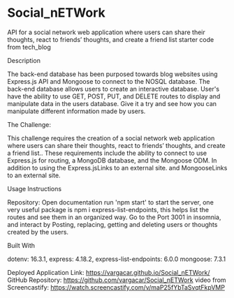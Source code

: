 # Social_nETWork
API for a social network web application where users can share their thoughts, react to friends’ thoughts, and create a friend list
starter code from tech_blog

Description

The back-end database has been purposed towards blog websites using Express.js API and Mongoose to connect to the NOSQL database. The back-end database allows users to create an interactive database. User's have the ability to use GET, POST, PUT, and DELETE routes to display and manipulate data in the users database. Give it a try and see how you can manipulate different information made by users.

The Challenge:

This challenge requires the creation of a social network web application where users can share their thoughts, react to friends’ thoughts, and create a friend list.. These requirements include the ability to connect to use Express.js for routing, a MongoDB database, and the Mongoose ODM. In addition to using the Express.jsLinks to an external site. and MongooseLinks to an external site. 

Usage Instructions

Repository: Open documentation run 'npm start' to start the server, one very useful package is npm i express-list-endpoints, this helps list the routes and see them in an organized way. Go to the Port 3001 in insomnia, and interact by Posting, replacing, getting and deleting users or thoughts created by the users.

Built With

dotenv: 16.3.1, express: 4.18.2, express-list-endpoints: 6.0.0 mongoose: 7.3.1

Deployed Application Link: https://vargacar.github.io/Social_nETWork/
 GitHub Repository: https://github.com/vargacar/Social_nETWork
 video from Screencastify: https://watch.screencastify.com/v/maP25fYbTaSvqtFkpVMP